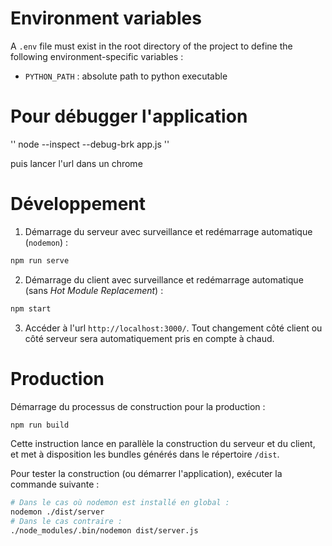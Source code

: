 # Environment variables

A `.env` file must exist in the root directory of the project to define the following environment-specific variables :
- `PYTHON_PATH` : absolute path to python executable

# Pour débugger l'application

''
node --inspect --debug-brk app.js
''

puis lancer l'url dans un chrome

# Développement

1. Démarrage du serveur avec surveillance et redémarrage automatique (`nodemon`) :

```sh
npm run serve
```

2. Démarrage du client avec surveillance et redémarrage automatique (sans *Hot Module Replacement*) :

```sh
npm start
```

3. Accéder à l'url `http://localhost:3000/`. Tout changement côté client ou côté serveur sera automatiquement pris en compte à chaud.

# Production

Démarrage du processus de construction pour la production :

```sh
npm run build
```

Cette instruction lance en parallèle la construction du serveur et du client, et met à disposition les bundles générés dans le répertoire `/dist`.

Pour tester la construction (ou démarrer l'application), exécuter la commande suivante :

```sh
# Dans le cas où nodemon est installé en global :
nodemon ./dist/server
# Dans le cas contraire :
./node_modules/.bin/nodemon dist/server.js
```